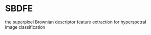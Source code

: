 # SBDFE
the superpixel Brownian descriptor feature extraction for hyperspctral image classification
